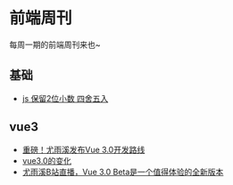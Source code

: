 # 前端周刊
每周一期的前端周刊来也~

## 基础

* [js 保留2位小数 四舍五入](https://www.cnblogs.com/xiaofenguo/p/13180660.html)

## vue3

* [重磅！尤雨溪发布Vue 3.0开发路线](https://mp.weixin.qq.com/s/k6OhMNrpagtTmbhkW-tmZg)
* [vue3.0的变化](https://segmentfault.com/a/1190000016615275)
* [尤雨溪B站直播，Vue 3.0 Beta是一个值得体验的全新版本](https://mp.weixin.qq.com/s?__biz=MzUxMzcxMzE5Ng==&mid=2247494301&idx=1&sn=a5753f9933e5cefae65c5732b91d6d37&scene=21#wechat_redirect)
